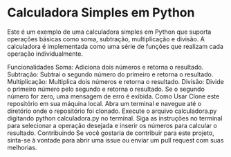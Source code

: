 # Calculadora Simples em Python

Este é um exemplo de uma calculadora simples em Python que suporta operações básicas como soma, subtração, multiplicação e divisão. A calculadora é implementada como uma série de funções que realizam cada operação individualmente.

Funcionalidades
Soma: Adiciona dois números e retorna o resultado.
Subtração: Subtrai o segundo número do primeiro e retorna o resultado.
Multiplicação: Multiplica dois números e retorna o resultado.
Divisão: Divide o primeiro número pelo segundo e retorna o resultado. Se o segundo número for zero, uma mensagem de erro é exibida.
Como Usar
Clone este repositório em sua máquina local.
Abra um terminal e navegue até o diretório onde o repositório foi clonado.
Execute o arquivo calculadora.py digitando python calculadora.py no terminal.
Siga as instruções no terminal para selecionar a operação desejada e inserir os números para calcular o resultado.
Contribuindo
Se você gostaria de contribuir para este projeto, sinta-se à vontade para abrir uma issue ou enviar um pull request com suas melhorias.